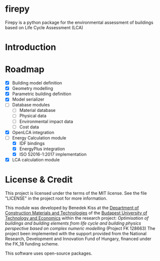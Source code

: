 # firepy

Firepy is a python package for the environmental assessment of buildings based on Life Cycle Assessment (LCA)

# Introduction


# Roadmap

- [x] Building model definition
- [x] Geometry modelling
- [x] Parametric building definition
- [x] Model serializer
- [ ] Database modules
    - [ ] Material database
    - [ ] Physical data
    - [ ] Environmental impact data
    - [ ] Cost data
- [x] OpenLCA integration
- [ ] Energy Calculation module
    - [x] IDF bindings
    - [x] EnergyPlus integration
    - [x] ISO 52016-1:2017 implementation
- [x] LCA calculation module

# License & Credit
This project is licensed under the terms of the MIT license. See the file "LICENSE" in the project root for more information.

This module was developed by Benedek Kiss at the [Department of Construction Materials and Technologies](https://em.bme.hu/?language=en)
of the [Budapest University of Technology and Economics](https://www.bme.hu/?language=en)
within the research project: *Optimisation of buildings and building elements from life cycle and building physics perspective
based on complex numeric modelling* (Project FK 128663) The project been implemented with the support provided from the National Research,
Development and Innovation Fund of Hungary, financed under the FK_18 funding scheme.

This software uses open-source packages.
